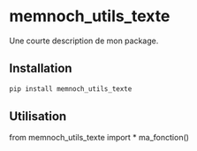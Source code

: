 # memnoch_utils_texte
Une courte description de mon package.

## Installation

```bash
pip install memnoch_utils_texte
```

## Utilisation

from memnoch_utils_texte import *
ma_fonction()